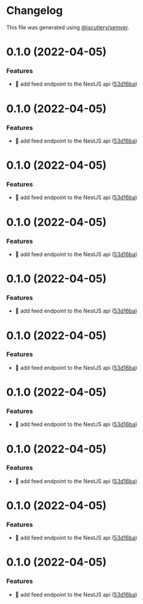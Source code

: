 # Changelog

This file was generated using [@jscutlery/semver](https://github.com/jscutlery/semver).

# 0.1.0 (2022-04-05)

### Features

- 🎸 add feed endpoint to the NestJS api ([53d16ba](https://github.com/pulanski/nx-workspace/commit/53d16ba623987fa5206dfede92051dbae2546fdd))

# 0.1.0 (2022-04-05)

### Features

- 🎸 add feed endpoint to the NestJS api ([53d16ba](https://github.com/pulanski/nx-workspace/commit/53d16ba623987fa5206dfede92051dbae2546fdd))

# 0.1.0 (2022-04-05)

### Features

- 🎸 add feed endpoint to the NestJS api ([53d16ba](https://github.com/pulanski/nx-workspace/commit/53d16ba623987fa5206dfede92051dbae2546fdd))

# 0.1.0 (2022-04-05)

### Features

- 🎸 add feed endpoint to the NestJS api ([53d16ba](https://github.com/pulanski/nx-workspace/commit/53d16ba623987fa5206dfede92051dbae2546fdd))

# 0.1.0 (2022-04-05)

### Features

- 🎸 add feed endpoint to the NestJS api ([53d16ba](https://github.com/pulanski/nx-workspace/commit/53d16ba623987fa5206dfede92051dbae2546fdd))

# 0.1.0 (2022-04-05)

### Features

- 🎸 add feed endpoint to the NestJS api ([53d16ba](https://github.com/pulanski/nx-workspace/commit/53d16ba623987fa5206dfede92051dbae2546fdd))

# 0.1.0 (2022-04-05)

### Features

- 🎸 add feed endpoint to the NestJS api ([53d16ba](https://github.com/pulanski/nx-workspace/commit/53d16ba623987fa5206dfede92051dbae2546fdd))

# 0.1.0 (2022-04-05)

### Features

- 🎸 add feed endpoint to the NestJS api ([53d16ba](https://github.com/pulanski/nx-workspace/commit/53d16ba623987fa5206dfede92051dbae2546fdd))

# 0.1.0 (2022-04-05)

### Features

- 🎸 add feed endpoint to the NestJS api ([53d16ba](https://github.com/pulanski/nx-workspace/commit/53d16ba623987fa5206dfede92051dbae2546fdd))

# 0.1.0 (2022-04-05)

### Features

- 🎸 add feed endpoint to the NestJS api ([53d16ba](https://github.com/pulanski/nx-workspace/commit/53d16ba623987fa5206dfede92051dbae2546fdd))
